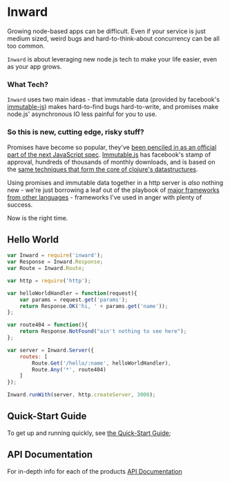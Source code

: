 # Inward

Growing node-based apps can be difficult.  Even if your service is just medium sized, weird bugs and hard-to-think-about concurrency can be all too common. 

`Inward` is about leveraging new node.js tech to make your life easier, even as your app grows.

### What Tech?

`Inward` uses two main ideas - that immutable data (provided by facebook's [immutable-js](https://github.com/facebook/immutable-js)) makes hard-to-find bugs hard-to-write, and promises make node.js' asynchronous IO less painful for you to use.
 
### So this is new, cutting edge, risky stuff?

Promises have become so popular, they've [been penciled in as an official part of the next JavaScript spec](https://developer.mozilla.org/en/docs/Web/JavaScript/Reference/Global_Objects/Promise).  [Immutable.js](https://www.npmjs.com/package/immutable) has facebook's stamp of approval, hundreds of thousands of monthly downloads, and is based on the [same techniques that form the core of clojure's datastructures]().  

Using promises and immutable data together in a http server is *also* nothing new - we're just borrowing a leaf out of the playbook of [major frameworks from other languages](https://www.playframework.com/) - frameworks I've used in anger with plenty of success.

Now is the right time.


## Hello World

```javascript
var Inward = require('inward');
var Response = Inward.Response;
var Route = Inward.Route;

var http = require('http');

var helloWorldHandler = function(request){
    var params = request.get('params');
    return Response.OK('hi, ' + params.get('name'));
};

var route404 = function(){
    return Response.NotFound("ain't nothing to see here");
};

var server = Inward.Server({
    routes: [
        Route.Get('/hello/:name', helloWorldHandler),
        Route.Any('*', route404)
    ]
});

Inward.runWith(server, http.createServer, 3000);
```

## Quick-Start Guide

To get up and running quickly, see [the Quick-Start Guide](https://github.com/hughfdjackson/inward/wiki/QuickStart-Guide);

## API Documentation

For in-depth info for each of the products [API Documentation](https://github.com/hughfdjackson/inward/wiki/API-Documentation)